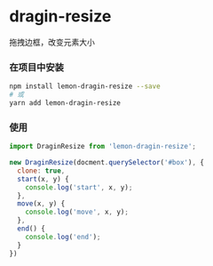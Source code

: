# dragin-resize
拖拽边框，改变元素大小

### 在项目中安装
```bash
npm install lemon-dragin-resize --save
# 或
yarn add lemon-dragin-resize
```

### 使用
```js
import DraginResize from 'lemon-dragin-resize';

new DraginResize(docment.querySelector('#box'), {
  clone: true,
  start(x, y) {
    console.log('start', x, y);
  },
  move(x, y) {
    console.log('move', x, y);
  },
  end() {
    console.log('end');
  }
})
```
